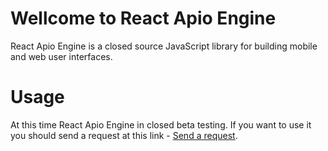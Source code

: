 # Wellcome to React Apio Engine

React Apio Engine is a closed source JavaScript library for building mobile and web user interfaces.

# Usage

At this time React Apio Engine in closed beta testing. If you want to use it you should send a request at this link - 
[Send a request](https://forms.gle/oPNcmzVEYg7KkR5FA).
